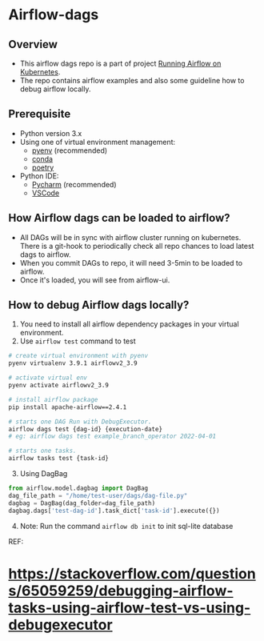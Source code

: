 # Airflow-dags

## Overview
- This airflow dags repo is a part of project [Running Airflow on Kubernetes](https://github.com/heraclex/kubernetes-playground/tree/main/airflow-v2-kind-cluster).
- The repo contains airflow examples and also some guideline how to debug airflow locally.

## Prerequisite
- Python version 3.x
- Using one of virtual environment management:
  * [pyenv](https://github.com/pyenv/pyenv) (recommended)
  * [conda](https://docs.conda.io/en/latest/)
  * [poetry](https://python-poetry.org/)
- Python IDE:
  * [Pycharm](https://www.jetbrains.com/pycharm/) (recommended)
  * [VSCode](https://code.visualstudio.com/)

## How Airflow dags can be loaded to airflow?
- All DAGs will be in sync with airflow cluster running on kubernetes. There is a git-hook to periodically check all repo chances to load latest dags to airflow.
- When you commit DAGs to repo, it will need 3-5min to be loaded to airflow.
- Once it's loaded, you will see from airflow-ui.

## How to debug Airflow dags locally?
1. You need to install all airflow dependency packages in your virtual environment.
2. Use `airflow test` command to test
```bash
# create virtual environment with pyenv
pyenv virtualenv 3.9.1 airflowv2_3.9 

# activate virtual env
pyenv activate airflowv2_3.9

# install airflow package
pip install apache-airflow==2.4.1

# starts one DAG Run with DebugExecutor.
airflow dags test {dag-id} {execution-date} 
# eg: airflow dags test example_branch_operator 2022-04-01

# starts one tasks.
airflow tasks test {task-id}
```
3. Using DagBag
```python
from airflow.model.dagbag import DagBag
dag_file_path = "/home/test-user/dags/dag-file.py"
dagbag = DagBag(dag_folder=dag_file_path)
dagbag.dags['test-dag-id'].task_dict['task-id'].execute({})
```
4. Note: Run the command `airflow db init` to init sql-lite database  

REF:
# https://stackoverflow.com/questions/65059259/debugging-airflow-tasks-using-airflow-test-vs-using-debugexecutor


